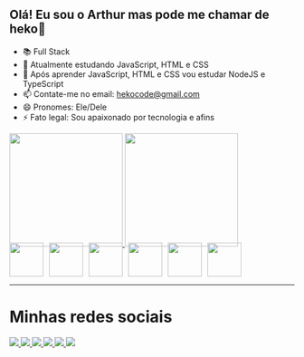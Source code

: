 ## Olá! Eu sou o Arthur mas pode me chamar de heko👋

- 📚 Full Stack  
- 🌱 Atualmente estudando JavaScript, HTML e CSS  
- 🔔 Após aprender JavaScript, HTML e CSS vou estudar NodeJS e TypeScript  
- 📫 Contate-me no email: hekocode@gmail.com  
- 😄 Pronomes: Ele/Dele  
- ⚡ Fato legal: Sou apaixonado por tecnologia e afins  

<a href="https://github.com/Arthuttut">
  <img height="200em" src="https://github-readme-stats.vercel.app/api?username=Arthuttut&theme=dark"/>
</a>

<a href="https://github.com/Arthuttut">
  <img height="200em" src="https://github-readme-stats.vercel.app/api/top-langs?username=Arthuttut&layout=compact&langs_count=16&theme=dark"/>
</a>

<br/>

<div style="display: flex; gap: 10px; align-items: center; margin-top: -10px;">
  <img src="https://i.imgur.com/C2JHU0G.png" height="60px">
  <img src="https://i.imgur.com/14jM1UI.png" height="60px">
  <img src="https://i.imgur.com/yvD8cCu.png" height="60px">
  <img src="https://i.imgur.com/MChxhOx.png" height="60px">
  <img src="https://i.imgur.com/Ng2MCA2.png" height="60px">
  <img src="https://i.imgur.com/VNogI0v.png" height="60px">
</div>
<hr>
<h1>Minhas redes sociais</h1>
<div align="left">

  <a href="https://www.youtube.com/@hekopdcre" target="_blank" rel="external">
    <img src="https://img.shields.io/badge/YOUTUBE-%23FF0000.svg?style=for-the-badge&logo=youtube&logoColor=white" />
  </a>
  
  <a href="https://www.instagram.com/hekopdcre/" target="_blank" rel="external">
    <img src="https://img.shields.io/badge/INSTAGRAM-%23E4405F.svg?style=for-the-badge&logo=instagram&logoColor=white" />
  </a>
  
  <a href="https://www.twitch.tv/Arthuttut" target="_blank" rel="external">
    <img src="https://img.shields.io/badge/TWITCH-%239146FF.svg?style=for-the-badge&logo=twitch&logoColor=white" />
  </a>
  
  <a href="https://discord.gg/NZsGpvMvEs" target="_blank" rel="external">
    <img src="https://img.shields.io/badge/DISCORD-%235865F2.svg?style=for-the-badge&logo=discord&logoColor=white" />
  </a>
  
  <a href="mailto:hekocode@gmail.com" target="_blank" rel="external">
    <img src="https://img.shields.io/badge/GMAIL-%23D14836.svg?style=for-the-badge&logo=gmail&logoColor=white" />
  </a>

  <a href="https://twitter.com/hekopdcre" target="_blank" rel="external">
    <img src="https://img.shields.io/badge/X-%231DA1F2.svg?style=for-the-badge&logo=twitter&logoColor=white" />
  </a>

</div>
